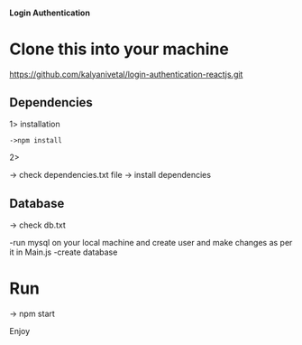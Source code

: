 #### Login Authentication

# Clone this into your machine

https://github.com/kalyanivetal/login-authentication-reactjs.git

## Dependencies
1> installation

	->npm install
2>

 -> check dependencies.txt file
 -> install dependencies

## Database
 -> check db.txt 

-run mysql on your local machine and create user and make changes as per it in Main.js
-create database


# Run
 -> npm start

Enjoy

